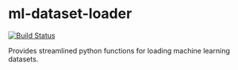 # ml-dataset-loader
[![Build Status](https://travis-ci.org/RAMitchell/ml-dataset-loader.svg?branch=master)](https://travis-ci.org/RAMitchell/ml-dataset-loader)

Provides streamlined python functions for loading machine learning datasets.

